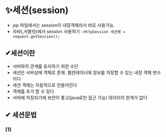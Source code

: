 # ✨세션(session)
- jsp 파일에서는 session이 내장객체라서 바로 사용가능. 
- 자바(,서블릿)에서 session 사용하기 : `HttpSession 세션명 = request.getSession();`

## ✔세션이란
- 서버와의 관계를 유지하기 위한 수단
- 세션은 서버상에 객체로 존재. 웹컨테이너에 정보를 저장할 수 있는 내장 객체 변수이다
- 세션 객체는 자동적으로 만들어진다
- 객체를 추가 할 수 있다
- 서버에 저장되기에 보안이 좋고(java로만 접근 가능) 데이터의 한계가 없다

## ✔ 세션문법
### (1)